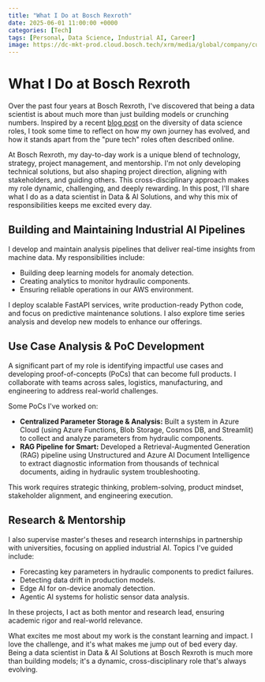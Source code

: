 ```yaml
---
title: "What I Do at Bosch Rexroth"
date: 2025-06-01 11:00:00 +0000
categories: [Tech]
tags: [Personal, Data Science, Industrial AI, Career]
image: https://dc-mkt-prod.cloud.bosch.tech/xrm/media/global/company/cube_customer_and_innovation_centers/customer-innovation-center-ulm_1920x662.webp
---
```


# What I Do at Bosch Rexroth

Over the past four years at Bosch Rexroth, I've discovered that being a data scientist is about much more than just building models or crunching numbers. Inspired by a recent [blog post](https://medium.com/@nirmal.budhathoki/how-data-science-roles-vary-across-the-tech-companies-cef1893a56a5) on the diversity of data science roles, I took some time to reflect on how my own journey has evolved, and how it stands apart from the "pure tech" roles often described online.

At Bosch Rexroth, my day-to-day work is a unique blend of technology, strategy, project management, and mentorship. I'm not only developing technical solutions, but also shaping project direction, aligning with stakeholders, and guiding others. This cross-disciplinary approach makes my role dynamic, challenging, and deeply rewarding. In this post, I'll share what I do as a data scientist in Data & AI Solutions, and why this mix of responsibilities keeps me excited every day.

## Building and Maintaining Industrial AI Pipelines

I develop and maintain analysis pipelines that deliver real-time insights from machine data. My responsibilities include:

- Building deep learning models for anomaly detection.
- Creating analytics to monitor hydraulic components.
- Ensuring reliable operations in our AWS environment.

I deploy scalable FastAPI services, write production-ready Python code, and focus on predictive maintenance solutions. I also explore time series analysis and develop new models to enhance our offerings.

## Use Case Analysis & PoC Development

A significant part of my role is identifying impactful use cases and developing proof-of-concepts (PoCs) that can become full products. I collaborate with teams across sales, logistics, manufacturing, and engineering to address real-world challenges.

Some PoCs I've worked on:

- **Centralized Parameter Storage & Analysis:** Built a system in Azure Cloud (using Azure Functions, Blob Storage, Cosmos DB, and Streamlit) to collect and analyze parameters from hydraulic components.
- **RAG Pipeline for Smart:** Developed a Retrieval-Augmented Generation (RAG) pipeline using Unstructured and Azure AI Document Intelligence to extract diagnostic information from thousands of technical documents, aiding in hydraulic system troubleshooting.

This work requires strategic thinking, problem-solving, product mindset, stakeholder alignment, and engineering execution.

## Research & Mentorship

I also supervise master's theses and research internships in partnership with universities, focusing on applied industrial AI. Topics I've guided include:

* Forecasting key parameters in hydraulic components to predict failures.
* Detecting data drift in production models.
* Edge AI for on-device anomaly detection.
* Agentic AI systems for holistic sensor data analysis.

In these projects, I act as both mentor and research lead, ensuring academic rigor and real-world relevance.

What excites me most about my work is the constant learning and impact. I love the challenge, and it's what makes me jump out of bed every day. Being a data scientist in Data & AI Solutions at Bosch Rexroth is much more than building models; it's a dynamic, cross-disciplinary role that's always evolving.

